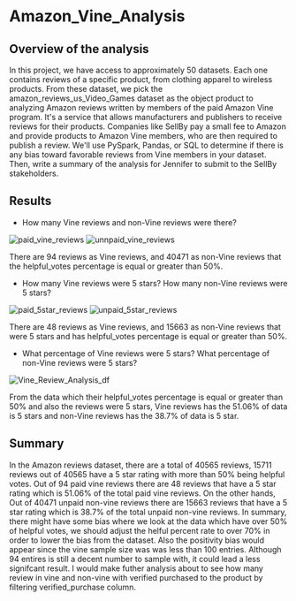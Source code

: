 # Amazon_Vine_Analysis

## Overview of the analysis
In this project, we have access to approximately 50 datasets. Each one contains reviews of a specific product, from clothing apparel to wireless products. From these dataset, we pick the amazon_reviews_us_Video_Games dataset as the object product to analyzing Amazon reviews written by members of the paid Amazon Vine program. It's a service that allows manufacturers and publishers to receive reviews for their products. Companies like SellBy pay a small fee to Amazon and provide products to Amazon Vine members, who are then required to publish a review. We'll use PySpark, Pandas, or SQL to determine if there is any bias toward favorable reviews from Vine members in your dataset. Then, write a summary of the analysis for Jennifer to submit to the SellBy stakeholders.

## Results
* How many Vine reviews and non-Vine reviews were there?

![paid_vine_reviews]() ![unnpaid_vine_reviews]()

There are 94 reviews as Vine reviews, and 40471 as non-Vine reviews that the helpful_votes percentage is equal or greater than 50%. 
* How many Vine reviews were 5 stars? How many non-Vine reviews were 5 stars?

![paid_5star_reviews]() ![unpaid_5star_reviews]()

There are 48 reviews as Vine reviews, and 15663 as non-Vine reviews that were 5 stars and has helpful_votes percentage is equal or greater than 50%.
* What percentage of Vine reviews were 5 stars? What percentage of non-Vine reviews were 5 stars?

![Vine_Review_Analysis_df]()

From the data which their helpful_votes percentage is equal or greater than 50% and also the reviews were 5 stars, Vine reviews has the 51.06% of data is 5 stars and non-Vine reviews has the 38.7% of data is 5 star.

## Summary
In the Amazon reviews dataset, there are a total of 40565 reviews, 15711 reviews out of 40565 have a 5 star rating with more than 50% being helpful votes.  Out of 94 paid vine reviews there are 48 reviews that have a 5 star rating which is 51.06% of the total paid vine reviews. On the other hands, Out of 40471 unpaid non-vine reviews there are 15663 reviews that have a 5 star rating which is 38.7% of the total unpaid non-vine reviews. In  summary, there might have some bias where we look at the data which have over 50% of helpful votes, we should adjust the helful percent rate to over 70% in order to lower the bias from the dataset. Also the positivity bias would appear since the vine sample size was was less than 100 entries. Although 94 entires is still a decent number to sample with, it could lead a less signifcant result. I would make futher analysis about to see how many review in vine and non-vine with verified purchased to the product by filtering verified_purchase column.

